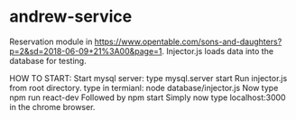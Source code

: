 # andrew-service
Reservation module in https://www.opentable.com/sons-and-daughters?p=2&sd=2018-06-09+21%3A00&page=1.
Injector.js loads data into the database for testing.

HOW TO START:
Start mysql server: type mysql.server start
Run injector.js from root directory. type in termianl: node database/injector.js
Now type npm run react-dev
Followed by npm start
Simply now type localhost:3000 in the chrome browser.

